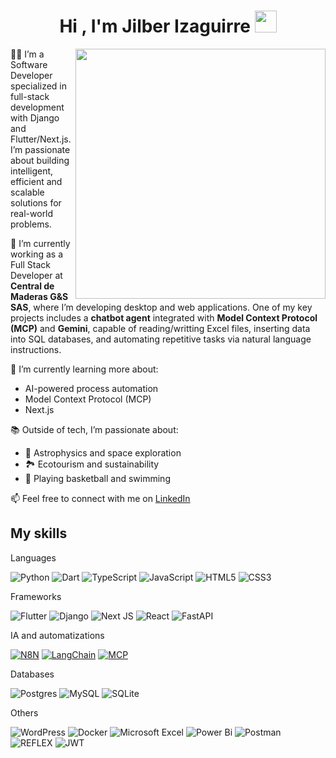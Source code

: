 <h1 align="center"><b>Hi , I'm Jilber Izaguirre </b><img src="https://media.giphy.com/media/hvRJCLFzcasrR4ia7z/giphy.gif" width="35"></h1>

<img align="right" width=400px src="https://media.giphy.com/media/qgQUggAC3Pfv687qPC/giphy.gif" />

👨‍💻 I’m a Software Developer specialized in full-stack development with Django and Flutter/Next.js. I’m passionate about building intelligent, efficient and scalable solutions for real-world problems.

🚀 I’m currently working as a Full Stack Developer at **Central de Maderas G&S SAS**, where I’m developing desktop and web applications. One of my key projects includes a **chatbot agent** integrated with **Model Context Protocol (MCP)** and **Gemini**, capable of reading/writting Excel files, inserting data into SQL databases, and automating repetitive tasks via natural language instructions.

🌱 I’m currently learning more about:
- AI-powered process automation
- Model Context Protocol (MCP)
- Next.js

📚 Outside of tech, I’m passionate about:
- 🌌 Astrophysics and space exploration  
- 🏞️ Ecotourism and sustainability  
- 🏀 Playing basketball and swimming  

📫 Feel free to connect with me on [LinkedIn](https://www.linkedin.com/in/jilber-izaguirre-08b740242)



## My skills 

Languages

![Python](https://img.shields.io/badge/python-3670A0?style=for-the-badge&logo=python&logoColor=ffdd54) ![Dart](https://img.shields.io/badge/dart-%230175C2.svg?style=for-the-badge&logo=dart&logoColor=white) ![TypeScript](https://img.shields.io/badge/typescript-%23007ACC.svg?style=for-the-badge&logo=typescript&logoColor=white) ![JavaScript](https://img.shields.io/badge/javascript-%23323330.svg?style=for-the-badge&logo=javascript&logoColor=%23F7DF1E) ![HTML5](https://img.shields.io/badge/html5-%23E34F26.svg?style=for-the-badge&logo=html5&logoColor=white) ![CSS3](https://img.shields.io/badge/css3-%231572B6.svg?style=for-the-badge&logo=css3&logoColor=white)


Frameworks

![Flutter](https://img.shields.io/badge/Flutter-%2302569B.svg?style=for-the-badge&logo=Flutter&logoColor=white) ![Django](https://img.shields.io/badge/django-%23092E20.svg?style=for-the-badge&logo=django&logoColor=white) ![Next JS](https://img.shields.io/badge/Next-black?style=for-the-badge&logo=next.js&logoColor=white) ![React](https://img.shields.io/badge/react-%2320232a.svg?style=for-the-badge&logo=react&logoColor=%2361DAFB) ![FastAPI](https://img.shields.io/badge/FastAPI-005571?style=for-the-badge&logo=fastapi) 


IA and automatizations

[![N8N](https://img.shields.io/badge/n8n-%23E3507A.svg?style=for-the-badge&logo=n8n&logoColor=white)](https://n8n.io/) [![LangChain](https://img.shields.io/badge/LangChain-%2323423F.svg?style=for-the-badge&logoColor=white)](https://www.langchain.com/)  [![MCP](https://img.shields.io/badge/mcp-%231C1C2B.svg?style=for-the-badge&logoColor=white)](https://modelcontextprotocol.io/)


Databases

![Postgres](https://img.shields.io/badge/postgres-%23316192.svg?style=for-the-badge&logo=postgresql&logoColor=white) ![MySQL](https://img.shields.io/badge/mysql-4479A1.svg?style=for-the-badge&logo=mysql&logoColor=white) ![SQLite](https://img.shields.io/badge/sqlite-%2307405e.svg?style=for-the-badge&logo=sqlite&logoColor=white)


Others

![WordPress](https://img.shields.io/badge/WordPress-%23117AC9.svg?style=for-the-badge&logo=WordPress&logoColor=white) ![Docker](https://img.shields.io/badge/docker-%230db7ed.svg?style=for-the-badge&logo=docker&logoColor=white) ![Microsoft Excel](https://img.shields.io/badge/Microsoft_Excel-217346?style=for-the-badge&logo=microsoft-excel&logoColor=white) ![Power Bi](https://img.shields.io/badge/power_bi-F2C811?style=for-the-badge&logo=powerbi&logoColor=black) ![Postman](https://img.shields.io/badge/Postman-FF6C37?style=for-the-badge&logo=postman&logoColor=white) ![REFLEX](https://img.shields.io/badge/REFLEX-6FA8DC?style=for-the-badge&logoColor=white) ![JWT](https://img.shields.io/badge/JWT-black?style=for-the-badge&logo=JSON%20web%20tokens) 


